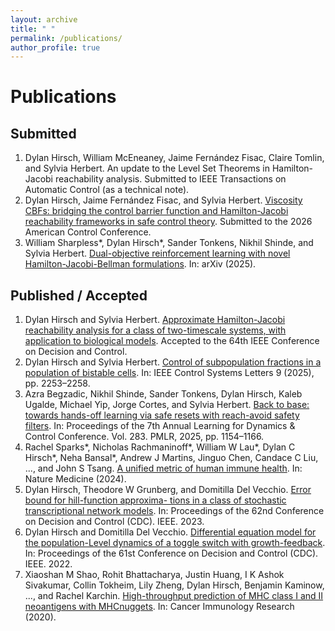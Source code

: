 ```yaml
---
layout: archive
title: " "
permalink: /publications/
author_profile: true
---
```


# Publications

## Submitted

1. Dylan Hirsch, William McEneaney, Jaime Fernández Fisac, Claire Tomlin, and Sylvia Herbert. An update to the
Level Set Theorems in Hamilton-Jacobi reachability analysis. Submitted to IEEE Transactions on
Automatic Control (as a technical note).
2. Dylan Hirsch, Jaime Fernández Fisac, and Sylvia Herbert. [Viscosity CBFs: bridging the control barrier
function and Hamilton-Jacobi reachability frameworks in safe control theory](https://arxiv.org/abs/2510.09929). Submitted to the 2026
American Control Conference.
3.  William Sharpless\*, Dylan Hirsch\*, Sander Tonkens, Nikhil Shinde, and Sylvia Herbert. [Dual-objective
reinforcement learning with novel Hamilton-Jacobi-Bellman formulations](https://arxiv.org/abs/2506.16016). In: arXiv (2025).

## Published / Accepted

1. Dylan Hirsch and Sylvia Herbert. [Approximate Hamilton-Jacobi reachability analysis for a class of
two-timescale systems, with application to biological models](https://arxiv.org/abs/2503.11021). Accepted to the 64th IEEE Conference on Decision and
Control.
2. Dylan Hirsch and Sylvia Herbert. [Control of subpopulation fractions in a population of bistable cells](https://ieeexplore.ieee.org/abstract/document/11177224). In:
IEEE Control Systems Letters 9 (2025), pp. 2253–2258.
3. Azra Begzadic, Nikhil Shinde, Sander Tonkens, Dylan Hirsch, Kaleb Ugalde, Michael Yip, Jorge Cortes,
and Sylvia Herbert. [Back to base: towards hands-off learning via safe resets with reach-avoid safety
filters](https://proceedings.mlr.press/v283/begzadic25a.html). In: Proceedings of the 7th Annual Learning for Dynamics & Control Conference. Vol. 283. PMLR,
2025, pp. 1154–1166.
4. Rachel Sparks\*, Nicholas Rachmaninoff\*, William W Lau\*, Dylan C Hirsch\*, Neha Bansal\*, Andrew J
Martins, Jinguo Chen, Candace C Liu, ..., and John S Tsang. [A unified metric of human immune health](https://www.nature.com/articles/s41591-024-03092-6).
In: Nature Medicine (2024).
5. Dylan Hirsch, Theodore W Grunberg, and Domitilla Del Vecchio. [Error bound for hill-function approxima-
tions in a class of stochastic transcriptional network models](https://ieeexplore.ieee.org/abstract/document/10383993). In: Proceedings of the 62nd Conference on
Decision and Control (CDC). IEEE. 2023.
6. Dylan Hirsch and Domitilla Del Vecchio. [Differential equation model for the population-Level dynamics
of a toggle switch with growth-feedback](https://ieeexplore.ieee.org/abstract/document/9993374). In: Proceedings of the 61st Conference on Decision and Control
(CDC). IEEE. 2022.
7. Xiaoshan M Shao, Rohit Bhattacharya, Justin Huang, I K Ashok Sivakumar, Collin Tokheim, Lily Zheng,
Dylan Hirsch, Benjamin Kaminow, ..., and Rachel Karchin. [High-throughput prediction of MHC class I
and II neoantigens with MHCnuggets](https://aacrjournals.org/cancerimmunolres/article/8/3/396/469597/High-Throughput-Prediction-of-MHC-Class-I-and-II). In: Cancer Immunology Research (2020).
